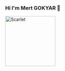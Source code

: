### Hi I'm Mert GOKYAR 👋  
 <img src="https://upload.wikimedia.org/wikipedia/pt/0/0b/Doja_Cat_-_Scarlet.png" alt="Scarlet" width="160" height="160">      
<!-- <a href="https://www.linkedin.com/in/mert-g%C3%B6kyar-042594202/" rel="nofollow"><img align="center" src="https://raw.githubusercontent.com/rahuldkjain/github-profile-readme-generator/master/src/images/icons/Social/linked-in-alt.svg" alt="https://www.linkedin.com/in/mert-g%C3%B6kyar-042594202/" height="35" width="45" style="max-width: 100%;"></a>  --> 
 
<!--
- 🔭 I’m currently working on ...
- 🌱 I’m currently learning ...
-->
